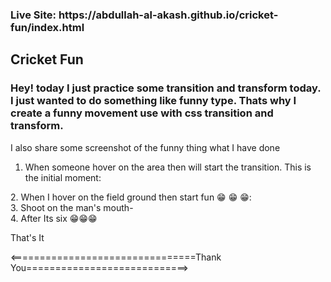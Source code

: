 <h3>Live Site: https://abdullah-al-akash.github.io/cricket-fun/index.html</h3>

<h2> Cricket Fun </h2>
<h3>Hey! today I just practice some transition and transform today. I just wanted to do something like funny type. Thats
        why I create a funny movement use with css transition and transform.</h3>

<p>I also share some screenshot of the funny thing what I have done</p>

1. When someone hover on the area then will start the transition. This is the initial moment:
<img src="https://i.ibb.co/qsH7kQz/ss1.png" alt="">
<br>
2. When I hover on the field ground then start fun 😁 😁 😁:
<img src="https://i.ibb.co/x1ZKGcK/ss2.png" alt="">
<br>
3. Shoot on the man's mouth-
<img src="https://i.ibb.co/0tMBt8r/ss3.png" alt="">
<br>
4. After Its six 😁😁😁
<img src="https://i.ibb.co/BCJ1sH1/ss4.png" alt="">

That's It

<================================Thank You============================>
